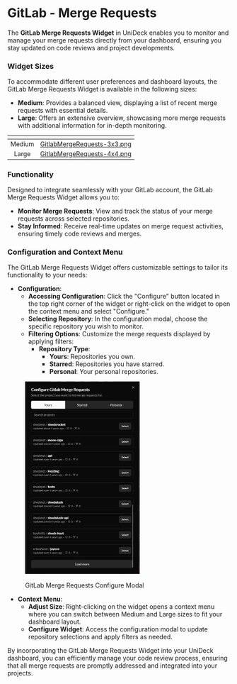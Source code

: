 # GitLab - Merge Requests

The **GitLab Merge Requests Widget** in UniDeck enables you to monitor and manage your merge requests directly from your dashboard, ensuring you stay updated on code reviews and project developments.

### Widget Sizes

To accommodate different user preferences and dashboard layouts, the GitLab Merge Requests Widget is available in the following sizes:

* **Medium**: Provides a balanced view, displaying a list of recent merge requests with essential details.
* **Large**: Offers an extensive overview, showcasing more merge requests with additional information for in-depth monitoring.

<table data-card-size="large" data-view="cards" data-full-width="true"><thead><tr><th align="center"></th><th data-hidden data-card-cover data-type="files"></th></tr></thead><tbody><tr><td align="center">Medium</td><td><a href="../../.gitbook/assets/GitlabMergeRequests-3x3.png">GitlabMergeRequests-3x3.png</a></td></tr><tr><td align="center">Large</td><td><a href="../../.gitbook/assets/GitlabMergeRequests-4x4.png">GitlabMergeRequests-4x4.png</a></td></tr></tbody></table>

### Functionality

Designed to integrate seamlessly with your GitLab account, the GitLab Merge Requests Widget allows you to:

* **Monitor Merge Requests**: View and track the status of your merge requests across selected repositories.
* **Stay Informed**: Receive real-time updates on merge request activities, ensuring timely code reviews and merges.

### Configuration and Context Menu

The GitLab Merge Requests Widget offers customizable settings to tailor its functionality to your needs:

* **Configuration**:
  * **Accessing Configuration**: Click the "Configure" button located in the top right corner of the widget or right-click on the widget to open the context menu and select "Configure."
  * **Selecting Repository**: In the configuration modal, choose the specific repository you wish to monitor.
  * **Filtering Options**: Customize the merge requests displayed by applying filters:
    * **Repository Type**:
      * **Yours**: Repositories you own.
      * **Starred**: Repositories you have starred.
      * **Personal**: Your personal repositories.

<figure><img src="../../.gitbook/assets/image (2).png" alt="" width="259"><figcaption><p>GitLab Merge Requests Configure Modal</p></figcaption></figure>

* **Context Menu**:
  * **Adjust Size**: Right-clicking on the widget opens a context menu where you can switch between Medium and Large sizes to fit your dashboard layout.
  * **Configure Widget**: Access the configuration modal to update repository selections and apply filters as needed.

By incorporating the GitLab Merge Requests Widget into your UniDeck dashboard, you can efficiently manage your code review process, ensuring that all merge requests are promptly addressed and integrated into your projects.

